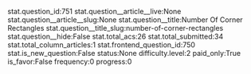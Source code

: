 stat.question_id:751
stat.question__article__live:None
stat.question__article__slug:None
stat.question__title:Number Of Corner Rectangles
stat.question__title_slug:number-of-corner-rectangles
stat.question__hide:False
stat.total_acs:26
stat.total_submitted:34
stat.total_column_articles:1
stat.frontend_question_id:750
stat.is_new_question:False
status:None
difficulty.level:2
paid_only:True
is_favor:False
frequency:0
progress:0
